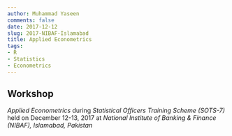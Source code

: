 ```yaml
---
author: Muhammad Yaseen
comments: false
date: 2017-12-12
slug: 2017-NIBAF-Islamabad
title: Applied Econometrics
tags:
- R
- Statistics
- Econometrics
---
```


## Workshop

*Applied Econometrics* during *Statistical Officers Training Scheme (SOTS-7)* held on December 12-13, 2017 at *National Institute of Banking & Finance (NIBAF), Islamabad, Pakistan*